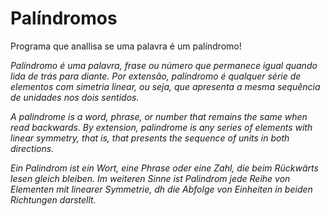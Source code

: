 # Palíndromos
Programa que anallisa se uma palavra é um palíndromo!

*Palíndromo é uma palavra, frase ou número que permanece igual quando lida de trás para diante. Por extensão, palíndromo é qualquer série de elementos com simetria linear, ou seja, que apresenta a mesma sequência de unidades nos dois sentidos.*

*A palindrome is a word, phrase, or number that remains the same when read backwards. By extension, palindrome is any series of elements with linear symmetry, that is, that presents the sequence of units in both directions.*

*Ein Palindrom ist ein Wort, eine Phrase oder eine Zahl, die beim Rückwärts lesen gleich bleiben. Im weiteren Sinne ist Palindrom jede Reihe von Elementen mit linearer Symmetrie, dh die Abfolge von Einheiten in beiden Richtungen darstellt.*
